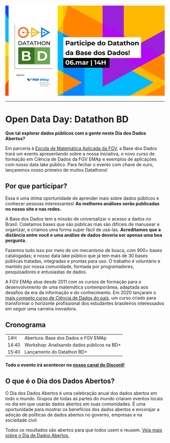 <!-- Header -->
<p align="center">
    <img src="../images/odd_bd_2021.png" width="600" alt="Base dos Dados Mais">
</p>

---

# Open Data Day: Datathon BD

**Que tal explorar dados públicos com a gente neste Dia dos Dados Abertos?**

Em parceria à [Escola de Matemática Aplicada da FGV](https://emap.fgv.br/), a Base dos Dados
trará um evento apresentando sobre a nossa iniciativa, o novo curso de
formação em Ciência de Dados da FGV EMAp e
exemplos de aplicações com nosso data lake público. Para fechar o evento
com chave de ouro, lançaremos nosso primeiro de muitos Datathons!

## Por que participar?

Essa é uma ótima oportunidade de aprender mais sobre dados públicos e
conhecer pessoas interessantes! **As melhores análises serão
publicadas no nosso site e nas redes.**

A Base dos Dados tem a missão de universalizar o acesso a dados no
Brasil. Coletamos bases que são públicas mas são difíceis de manusear e
organizar, e criamos uma forma super fácil de usá-las. **Acreditamos que
a distância entre você e uma análise de dados deveria ser apenas uma boa
pergunta.**

Fazemos tudo isso por meio de um mecanismo de busca, com 900+ bases
catalogadas; e nosso data lake público que já tem mais de 30 bases
públicas tratadas, integradas e prontas para uso. O trabalho é
voluntário e mantido por nossa comunidade, formada por programadores,
pesquisadores e entusiastas de dados.

A FGV EMAp atua desde 2011 com os cursos de formação para o
desenvolvimento de uma matemática contemporânea, adaptada aos desafios
da era da informação e do conhecimento. Em 2020 lançaram o [mais competo
curso de Ciência de Dados do país](https://emap.fgv.br/graduacao/ciencia-dados), um curso criado
para transformar o horizonte profissional dos estudantes brasileiros interessados em
seguir uma carreira inovadora.

## Cronograma

| | | 
| --- | ---- |
| 14H | Abertura: Base dos Dados e FGV EMAp |
| 14:40 | Workshop: Analisando dados públicos na BD+ |
| 15:40 | Lançamento do Datathon BD+ |

#### Todo o evento irá acontecer no [nosso canal do Discord!](https://discord.gg/tuaFbAPeq5)


## O que é o Dia dos Dados Abertos?
O Dia dos Dados Abertos é uma celebração anual dos dados abertos em todo o mundo. Grupos de todas as partes do mundo criaram eventos locais no dia em que usarão dados abertos em suas comunidades. É uma oportunidade para mostrar os benefícios dos dados abertos e encorajar a adoção de políticas de dados abertos no governo, empresas e na sociedade civil.

Todos os resultados são abertos para que todos usem e reusem. [Veja mais
sobre o Dia de Dados Abertos.](https://opendataday.org/pt_br/)